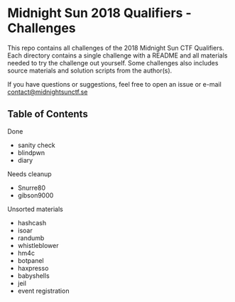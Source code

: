 # Midnight Sun 2018 Qualifiers - Challenges

This repo contains all challenges of the 2018 Midnight Sun CTF Qualifiers.
Each directory contains a single challenge with a README and all materials needed to try the challenge out yourself.
Some challenges also includes source materials and solution scripts from the author(s).

If you have questions or suggestions, feel free to open an issue or e-mail contact@midnightsunctf.se

## Table of Contents

Done
* sanity check
* blindpwn
* diary

Needs cleanup
* Snurre80
* gibson9000

Unsorted materials
* hashcash
* isoar
* randumb
* whistleblower
* hm4c
* botpanel
* haxpresso
* babyshells
* jeil
* event registration
